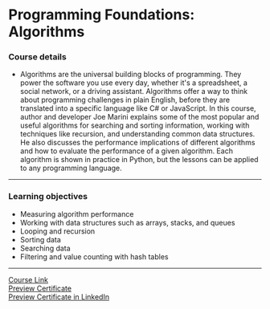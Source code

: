 # Programming Foundations: Algorithms
### Course details
- Algorithms are the universal building blocks of programming. They power the software you use every day, whether it's a spreadsheet, a social network, or a driving assistant. Algorithms offer a way to think about programming challenges in plain English, before they are translated into a specific language like C# or JavaScript. In this course, author and developer Joe Marini explains some of the most popular and useful algorithms for searching and sorting information, working with techniques like recursion, and understanding common data structures. He also discusses the performance implications of different algorithms and how to evaluate the performance of a given algorithm. Each algorithm is shown in practice in Python, but the lessons can be applied to any programming language.
---
### Learning objectives
- Measuring algorithm performance
- Working with data structures such as arrays, stacks, and queues
- Looping and recursion
- Sorting data
- Searching data
- Filtering and value counting with hash tables
-------------------------------
[Course Link](https://www.linkedin.com/learning/programming-foundations-algorithms/)
<br>
[Preview Certificate](https://drive.google.com/file/d/1JbKGph-ThEcKFjdGof1fCxU0j1a75X_Q/view?usp=sharing) 
<br>
[Preview Certificate in LinkedIn](https://www.linkedin.com/learning/certificates/082a06ec8b24ef73425a0fa015289025dbf4ba42acef4c4a62d44097aa77a5cd?trk=share_certificate)
